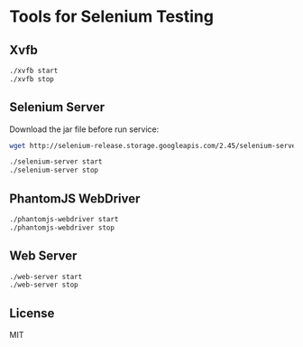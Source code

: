 # Tools for Selenium Testing

## Xvfb

```bash
./xvfb start
./xvfb stop
```

## Selenium Server

Download the jar file before run service:

```bash
wget http://selenium-release.storage.googleapis.com/2.45/selenium-server-standalone-2.45.0.jar
```

```bash
./selenium-server start
./selenium-server stop
```

## PhantomJS WebDriver

```bash
./phantomjs-webdriver start
./phantomjs-webdriver stop
```

## Web Server

```bash
./web-server start
./web-server stop
```

## License

MIT